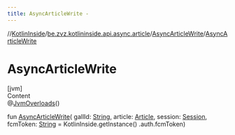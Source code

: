 ```yaml
---
title: AsyncArticleWrite -
---
```

//[KotlinInside](../../index.md)/[be.zvz.kotlininside.api.async.article](../index.md)/[AsyncArticleWrite](index.md)/[AsyncArticleWrite](-async-article-write.md)



# AsyncArticleWrite  
[jvm]  
Content  
@[JvmOverloads](https://kotlinlang.org/api/latest/jvm/stdlib/kotlin.jvm/-jvm-overloads/index.html)()

fun [AsyncArticleWrite](-async-article-write.md)(
gallId: [String](https://kotlinlang.org/api/latest/jvm/stdlib/kotlin/-string/index.html),
article: [Article](../../be.zvz.kotlininside.api.type/-article/index.md),
session: [Session](../../be.zvz.kotlininside.session/-session/index.md),
fcmToken: [String](https://kotlinlang.org/api/latest/jvm/stdlib/kotlin/-string/index.html) = KotlinInside.getInstance()
.auth.fcmToken)  




